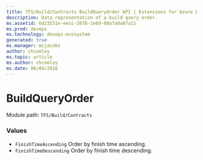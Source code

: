 ```yaml
---
title: TFS/Build/Contracts BuildQueryOrder API | Extensions for Azure DevOps Services
description: Data representation of a build query order.
ms.assetid: 6d23531e-eecc-2678-1e0d-08a7a0a87a11
ms.prod: devops
ms.technology: devops-ecosystem
generated: true
ms.manager: mijacobs
author: chcomley
ms.topic: article
ms.author: chcomley
ms.date: 08/04/2016
---
```


# BuildQueryOrder

Module path: `TFS/Build/Contracts`

### Values

* `FinishTimeAscending` Order by finish time ascending.
* `FinishTimeDescending` Order by finish time descending.
